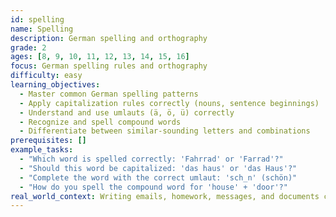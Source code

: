 ```yaml
---
id: spelling
name: Spelling
description: German spelling and orthography
grade: 2
ages: [8, 9, 10, 11, 12, 13, 14, 15, 16]
focus: German spelling rules and orthography
difficulty: easy
learning_objectives:
  - Master common German spelling patterns
  - Apply capitalization rules correctly (nouns, sentence beginnings)
  - Understand and use umlauts (ä, ö, ü) correctly
  - Recognize and spell compound words
  - Differentiate between similar-sounding letters and combinations
prerequisites: []
example_tasks:
  - "Which word is spelled correctly: 'Fahrrad' or 'Farrad'?"
  - "Should this word be capitalized: 'das haus' or 'das Haus'?"
  - "Complete the word with the correct umlaut: 'sch_n' (schön)"
  - "How do you spell the compound word for 'house' + 'door'?"
real_world_context: Writing emails, homework, messages, and documents correctly
---
```

